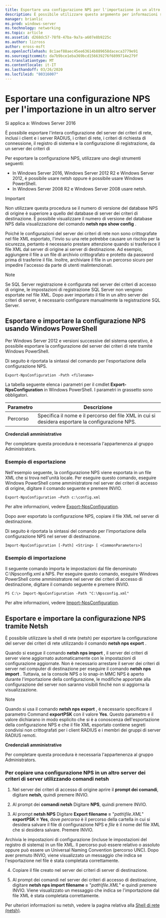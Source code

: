 ```yaml
---
title: Esportare una configurazione NPS per l'importazione in un altro server
description: È possibile utilizzare questo argomento per informazioni su come esportare una configurazione del server dei criteri di rete in Windows Server 2016.
manager: brianlic
ms.prod: windows-server
ms.technology: networking
ms.topic: article
ms.assetid: d268dc57-78f8-47ba-9a7a-a607e8b9225c
ms.author: lizross
author: eross-msft
ms.openlocfilehash: 8c1aef88aec45ee63614b889658daceca3779e91
ms.sourcegitcommit: da7b9bce1eba369bcd156639276f6899714e279f
ms.translationtype: MT
ms.contentlocale: it-IT
ms.lasthandoff: 03/26/2020
ms.locfileid: "80316007"
---
```

# <a name="export-an-nps-configuration-for-import-on-another-server"></a>Esportare una configurazione NPS per l'importazione in un altro server

Si applica a: Windows Server 2016

È possibile esportare l'intera configurazione del server dei criteri di rete, inclusi i client e i server RADIUS, i criteri di rete, i criteri di richiesta di connessione, il registro di sistema e la configurazione di registrazione, da un server dei criteri di 

Per esportare la configurazione NPS, utilizzare uno degli strumenti seguenti:

- In Windows Server 2016, Windows Server 2012 R2 e Windows Server 2012, è possibile usare netsh oppure è possibile usare Windows PowerShell.
- In Windows Server 2008 R2 e Windows Server 2008 usare netsh.

> [!IMPORTANT]
> Non utilizzare questa procedura se il numero di versione del database NPS di origine è superiore a quello del database di server dei criteri di destinazione. È possibile visualizzare il numero di versione del database NPS dalla visualizzazione del comando **netsh nps show config** .

Poiché le configurazioni del server dei criteri di rete non sono crittografate nel file XML esportato, l'invio su una rete potrebbe causare un rischio per la sicurezza, pertanto è necessario prestare attenzione quando si trasferisce il file XML dal server di origine ai server di destinazione. Ad esempio, aggiungere il file a un file di archivio crittografato e protetto da password prima di trasferire il file. Inoltre, archiviare il file in un percorso sicuro per impedire l'accesso da parte di utenti malintenzionati.

> [!NOTE]
> Se SQL Server registrazione è configurata nel server dei criteri di accesso di origine, le impostazioni di registrazione SQL Server non vengono esportate nel file XML. Dopo aver importato il file in un altro server dei criteri di server, è necessario configurare manualmente la registrazione SQL Server.

## <a name="export-and-import-the-nps-configuration-by-using-windows-powershell"></a>Esportare e importare la configurazione NPS usando Windows PowerShell

Per Windows Server 2012 e versioni successive del sistema operativo, è possibile esportare la configurazione del server dei criteri di rete tramite Windows PowerShell.

Di seguito è riportata la sintassi del comando per l'esportazione della configurazione NPS. 

    Export-NpsConfiguration -Path <filename>

La tabella seguente elenca i parametri per il cmdlet **Export-NpsConfiguration** in Windows PowerShell. I parametri in grassetto sono obbligatori.

|Parametro|Descrizione|
|---------|-----------|
|Percorso|Specifica il nome e il percorso del file XML in cui si desidera esportare la configurazione NPS.|

**Credenziali amministrative**

Per completare questa procedura è necessaria l'appartenenza al gruppo Administrators.

### <a name="export-example"></a>Esempio di esportazione 

Nell'esempio seguente, la configurazione NPS viene esportata in un file XML che si trova nell'unità locale. Per eseguire questo comando, eseguire Windows PowerShell come amministratore nel server dei criteri di accesso di origine, digitare il comando seguente e premere INVIO.

`Export-NpsConfiguration –Path c:\config.xml` 

Per altre informazioni, vedere [Export-NpsConfiguration](https://technet.microsoft.com/library/jj872749.aspx).

Dopo aver esportato la configurazione NPS, copiare il file XML nel server di destinazione.

Di seguito è riportata la sintassi del comando per l'importazione della configurazione NPS nel server di destinazione.

    Import-NpsConfiguration [-Path] <String> [ <CommonParameters>]

### <a name="import-example"></a>Esempio di importazione

Il seguente comando importa le impostazioni dal file denominato C:\Npsconfig.xml a NPS. Per eseguire questo comando, eseguire Windows PowerShell come amministratore nel server dei criteri di accesso di destinazione, digitare il comando seguente e premere INVIO.

    PS C:\> Import-NpsConfiguration -Path "C:\Npsconfig.xml"

Per altre informazioni, vedere [Import-NpsConfiguration](https://technet.microsoft.com/library/jj872750.aspx).

## <a name="export-and-import-the-nps-configuration-by-using-netsh"></a>Esportare e importare la configurazione NPS tramite Netsh

È possibile utilizzare la shell di rete \(netsh\) per esportare la configurazione del server dei criteri di rete utilizzando il comando **netsh nps export** .

Quando si esegue il comando **netsh nps import** , il server dei criteri di server viene aggiornato automaticamente con le impostazioni di configurazione aggiornate. Non è necessario arrestare il server dei criteri di server nel computer di destinazione per eseguire il comando **netsh nps import** . Tuttavia, se la console NPS o lo snap-in MMC NPS è aperto durante l'importazione della configurazione, le modifiche apportate alla configurazione del server non saranno visibili finché non si aggiorna la visualizzazione. 

> [!NOTE]
> Quando si usa il comando **netsh nps export** , è necessario specificare il parametro Command **exportPSK** con il valore **Yes**. Questo parametro e il valore dichiarano in modo esplicito che si è a conoscenza dell'esportazione della configurazione NPS e che il file XML esportato contiene segreti condivisi non crittografati per i client RADIUS e i membri dei gruppi di server RADIUS remoti.

**Credenziali amministrative**

Per completare questa procedura è necessaria l'appartenenza al gruppo Administrators.

### <a name="to-copy-an-nps-configuration-to-another-nps-using-netsh-commands"></a>Per copiare una configurazione NPS in un altro server dei criteri di server utilizzando comandi netsh

1. Nel server dei criteri di accesso di origine aprire il **prompt dei comandi**, digitare **netsh**, quindi premere INVIO.

2. Al prompt dei **comandi netsh** Digitare **NPS**, quindi premere INVIO. 

3. Al prompt **netsh NPS** Digitare **Export filename =** "*path\file.XML*" **exportPSK = Yes**, dove *percorso* è il percorso della cartella in cui si desidera salvare il file di configurazione NPS e *file* è il nome del file XML che si desidera salvare. Premere INVIO. 

Archivia le impostazioni di configurazione \(incluse le impostazioni del registro di sistema\) in un file XML. Il percorso può essere relativo o assoluto oppure può essere un Universal Naming Convention \(percorso UNC\). Dopo aver premuto INVIO, viene visualizzato un messaggio che indica se l'esportazione nel file è stata completata correttamente.

4. Copiare il file creato nel server dei criteri di server di destinazione.

5. Al prompt dei comandi nel server dei criteri di accesso di destinazione, digitare **netsh nps import filename =** "*path\file.XML*" e quindi premere INVIO. Viene visualizzato un messaggio che indica se l'importazione dal file XML è stata completata correttamente.

Per ulteriori informazioni su netsh, vedere la pagina relativa alla [Shell di rete (netsh)](../netsh/netsh.md).

